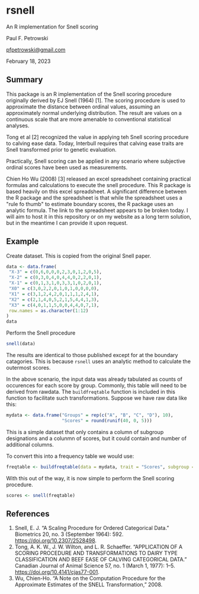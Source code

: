 # rsnell

An R implementation for Snell scoring

Paul F. Petrowski

<pfpetrowski@gmail.com>

February 18, 2023


## Summary

This package is an R implementation of the Snell scoring procedure originally derived by EJ Snell (1964) [1]. The scoring procedure is used to approximate the distance between ordinal values, assuming an approximately normal underlying distribution. The result are values on a continuous scale that are more amenable to conventional statistical analyses.

Tong et al [2] recognized the value in applying teh Snell scoring procedure to calving ease data. Today, Interbull requires that calving ease traits are Snell transformed prior to genetic evaluation.

Practically, Snell scoring can be applied in any scenario where subjective ordinal scores have been used as measurements.

Chien Ho Wu (2008) [3] released an excel spreadsheet containing practical formulas and calculations to execute the snell procedure. This R package is based heavily on this excel spreadsheet. A significant difference between the R package and the spreadsheet is that while the spreadsheet uses a "rule fo thumb" to estimate boundary scores, the R package uses an analytic formula. The link to the spreadsheet appears to be broken today. I will aim to host it in this repository or on my website as a long term solution, but in the meantime I can provide it upon request.


## Example

Create dataset. This is copied from the original Snell paper.
``` r
data <- data.frame(
 "X-3" = c(0,6,0,0,0,2,3,0,1,2,0,5),
 "X-2" = c(0,3,0,4,0,4,4,0,2,2,0,1),
 "X-1" = c(0,1,3,1,0,3,3,1,0,2,0,1),
 "X0" = c(3,0,2,2,0,1,0,1,0,0,0,0),
 "X1" = c(3,1,2,4,2,0,1,1,1,2,4,1),
 "X2" = c(2,1,4,0,5,2,1,5,4,4,1,3),
 "X3" = c(4,0,1,1,5,0,0,4,4,0,7,1),
 row.names = as.character(1:12)
)
data
```

Perform the Snell procedure
``` r
snell(data)
```
The results are identical to those published except for at the boundary catagories. This is because `rsnell` uses an analytic method to calculate the outermost scores.


In the above scenario, the input data was already tabulated as counts of occurences for each score by group. Commonly, this table will need to be derived from rawdata. The `buildfreqtable` function is included in this function to facilitate such transformations. Suppose we have raw data like this:

```r
mydata <- data.frame("Groups" = rep(c("A", "B", "C", "D"), 10),
                     "Scores" = round(runif(40, 0, 5)))
```
This is a simple dataset that only contains a column of subgroup designations and a colunmn of scores, but it could contain and number of additional columns.

To convert this into a frequency table we would use:
``` r
freqtable <- buildfreqtable(data = mydata, trait = "Scores", subgroup = "Groups")
```

With this out of the way, it is now simple to perform the Snell scoring procedure.
``` r
scores <- snell(freqtable)
```


## References

1. Snell, E. J. “A Scaling Procedure for Ordered Categorical Data.” Biometrics 20, no. 3 (September 1964): 592. https://doi.org/10.2307/2528498.
2. Tong, A. K. W., J. W. Wilton, and L. R. Schaeffer. “APPLICATION OF A SCORING PROCEDURE AND TRANSFORMATIONS TO DAIRY TYPE CLASSIFICATION AND BEEF EASE OF CALVING CATEGORICAL DATA.” Canadian Journal of Animal Science 57, no. 1 (March 1, 1977): 1–5. https://doi.org/10.4141/cjas77-001.
3. Wu, Chien-Ho. “A Note on the Computation Procedure for the Approximate Estimates of the SNELL Transformation,” 2008.


